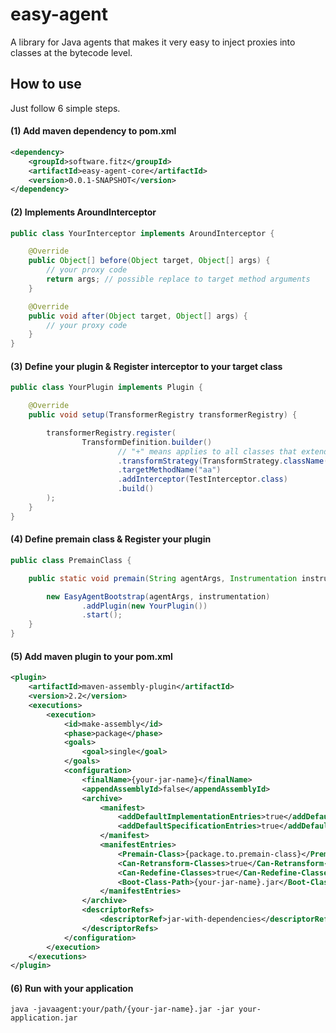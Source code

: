 # easy-agent
A library for Java agents that makes it very easy to inject proxies into classes at the bytecode level.


## How to use
Just follow 6 simple steps.

#### (1) Add maven dependency to pom.xml
```xml
<dependency>
    <groupId>software.fitz</groupId>
    <artifactId>easy-agent-core</artifactId>
    <version>0.0.1-SNAPSHOT</version>
</dependency>
```

#### (2) Implements AroundInterceptor
```java
public class YourInterceptor implements AroundInterceptor {

    @Override
    public Object[] before(Object target, Object[] args) {
        // your proxy code
        return args; // possible replace to target method arguments
    }

    @Override
    public void after(Object target, Object[] args) {
        // your proxy code
    }
}
```

#### (3) Define your plugin & Register interceptor to your target class
```java
public class YourPlugin implements Plugin {

    @Override
    public void setup(TransformerRegistry transformerRegistry) {

        transformerRegistry.register(
                TransformDefinition.builder()
                        // "+" means applies to all classes that extend this class
                        .transformStrategy(TransformStrategy.className("package.Class+")) 
                        .targetMethodName("aa")
                        .addInterceptor(TestInterceptor.class)
                        .build()
        );
    }
}
```

#### (4) Define premain class & Register your plugin
```java
public class PremainClass {

    public static void premain(String agentArgs, Instrumentation instrumentation) {

        new EasyAgentBootstrap(agentArgs, instrumentation)
                .addPlugin(new YourPlugin())
                .start();
    }
}
```

#### (5) Add maven plugin to your pom.xml
```xml
<plugin>
    <artifactId>maven-assembly-plugin</artifactId>
    <version>2.2</version>
    <executions>
        <execution>
            <id>make-assembly</id>
            <phase>package</phase>
            <goals>
                <goal>single</goal>
            </goals>
            <configuration>
                <finalName>{your-jar-name}</finalName>
                <appendAssemblyId>false</appendAssemblyId>
                <archive>
                    <manifest>
                        <addDefaultImplementationEntries>true</addDefaultImplementationEntries>
                        <addDefaultSpecificationEntries>true</addDefaultSpecificationEntries>
                    </manifest>
                    <manifestEntries>
                        <Premain-Class>{package.to.premain-class}</Premain-Class>
                        <Can-Retransform-Classes>true</Can-Retransform-Classes>
                        <Can-Redefine-Classes>true</Can-Redefine-Classes>
                        <Boot-Class-Path>{your-jar-name}.jar</Boot-Class-Path>
                    </manifestEntries>
                </archive>
                <descriptorRefs>
                    <descriptorRef>jar-with-dependencies</descriptorRef>
                </descriptorRefs>
            </configuration>
        </execution>
    </executions>
</plugin>
```

#### (6) Run with your application
`java -javaagent:your/path/{your-jar-name}.jar -jar your-application.jar`